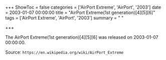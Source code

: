 +++
ShowToc = false
categories = ['AirPort Extreme', 'AirPort', '2003']
date = 2003-01-07 00:00:00
title = "AirPort Extreme(1st generation)[4][5][6]"
tags = ['AirPort Extreme', 'AirPort', '2003']
summary = " "

+++

The AirPort Extreme(1st generation)[4][5][6] was released on 2003-01-07 00:00:00.

Source: `https://en.wikipedia.org/wiki/AirPort_Extreme`


